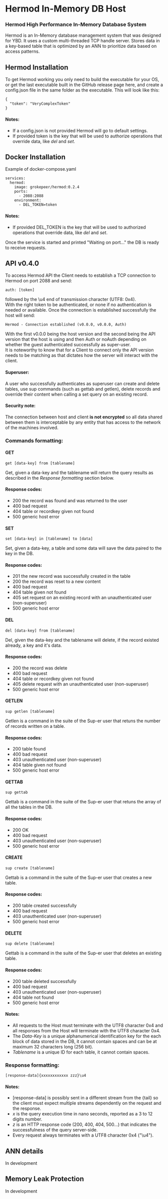 # Hermod In-Memory DB Host

### Hermod High Performance In-Memory Database System
Hermod is an In-Memory database management system that was designed for YBD. It uses a custom multi-threaded TCP handle server. Stores data in a key-based table that is optimized by an ANN to prioritize data based on access patterns.

## Hermod Installation
To get Hermod working you only need to build the executable for your OS, or get the last executable built in the GitHub release page here, and create a config.json file in the same folder as the executable. This will look like this:
```
{
  "token": "VeryComplexToken"
}
```

#### Notes:  
- If a config.json is not provided Hermod will go to default settings.
- If provided token is the key that will be used to authorize operations that override data, like *del* and *set*.

## Docker Installation
Example of docker-compose.yaml
```
services:
  hermod:
    image: grokepeer/hermod:0.2.4
    ports:
      - 2088:2088
    environment:
      - DEL_TOKEN=token
```

#### Notes:  
- If provided DEL_TOKEN is the key that will be used to authorized operations that override data, like *del* and *set*.  

Once the service is started and printed "Waiting on port..." the DB is ready to receive requests.

## API v0.4.0
To access Hermod API the Client needs to establish a TCP connection to Hermod on port 2088 and send:   
```
auth: [token]
```
followed by the \u4 end of transmission character (UTF8: 0x4).  
With the right token to be authenticated, or none if no authentication is needed or available. 
Once the connection is established successfully the host will send:  
```
Hermod - Connection established (v0.0.0, v0.0.0, Auth)
```

With the first v0.0.0 being the host version and the second being the API version that the host is using and then Auth or noAuth depending on whether the guest authenticated successfully as super-user.  
It is noteworthy to know that for a Client to connect only the API version needs to be matching as that dictates how the server will interact with the client.

#### Superuser:  
A user who successfully authenticates as superuser can create and delete tables, use sup commands (such as gettab and getlen), delete records and override their content when calling a set query on an existing record.

#### Security note:  
The connection between host and client **is not encrypted** so all data shared between them is interceptable by any entity that has access to the network of the machines involved.

### Commands formatting:  
#### GET
```
get [data-key] from [tablename]
```

Get, given a data-key and the tablename will return the query results as described in the *Response formatting* section below.

#### Response codes:
- 200 the record was found and was returned to the user
- 400 bad request
- 404 table or recordkey given not found
- 500 generic host error

#### SET
```
set [data-key] in [tablename] to [data]
```

Set, given a data-key, a table and some data will save the data paired to the key in the DB.

#### Response codes:
- 201 the new record was successfully created in the table
- 200 the record was reset to a new content
- 400 bad request
- 404 table given not found
- 405 set request on an existing record with an unauthenticated user (non-superuser)
- 500 generic host error

#### DEL
```
del [data-key] from [tablename]
```

Del, given the data-key and the tablename will delete, if the record existed already, a key and it's data.

#### Response codes:
- 200 the record was delete
- 400 bad request
- 404 table or recordkey given not found
- 405 delete request with an unauthenticated user (non-superuser)
- 500 generic host error

#### GETLEN
```
sup getlen [tablename]
```

Getlen is a command in the suite of the Sup-er user that retuns the number of records written on a table.

#### Response codes:
- 200 table found
- 400 bad request
- 403 unauthenticated user (non-superuser)
- 404 table given not found
- 500 generic host error

#### GETTAB
```
sup gettab
```

Gettab is a command in the suite of the Sup-er user that retuns the array of all the tables in the DB.

#### Response codes:
- 200 OK
- 400 bad request
- 403 unauthenticated user (non-superuser)
- 500 generic host error

#### CREATE
```
sup create [tablename]
```

Gettab is a command in the suite of the Sup-er user that creates a new table.

#### Response codes:
- 200 table created successfully
- 400 bad request
- 403 unauthenticated user (non-superuser)
- 500 generic host error

#### DELETE
```
sup delete [tablename]
```

Gettab is a command in the suite of the Sup-er user that deletes an existing table.

#### Response codes:
- 200 table deleted successfully
- 400 bad request
- 403 unauthenticated user (non-superuser)
- 404 table not found
- 500 generic host error

#### Notes:  
- All requests to the Host must terminate with the UTF8 character 0x4 and all responses from the Host will terminate with the UTF8 character 0x4.
- The *Data-Key* is a unique alphanumerical identification key for the each block of data stored in the DB, it cannot contain spaces and can be at maximum 32 characters long (256 bit).
- *Tablename* is a unique ID for each table, it cannot contain spaces.

### Response formatting:  
```
[response-data]{xxxxxxxxxxxx zzz}\u4
```

#### Notes:  
- \[response-data] is possibly sent in a different stream from the {tail} so the client must expect multiple streams dependently on the request and the response.
- *x* is the query execution time in nano seconds, reported as a 3 to 12 digits number. 
- *z* is an HTTP response code (200, 400, 404, 500...) that indicates the successfulness of the query server-side.
- Every request always terminates with a UTF8 character 0x4 ("\u4").

## ANN details

In development

## Memory Leak Protection

In development